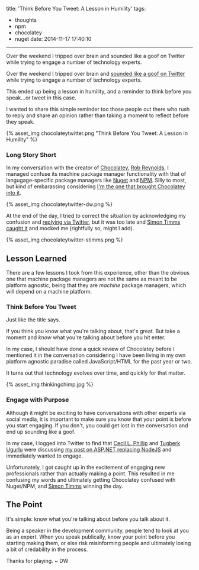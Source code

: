 title: 'Think Before You Tweet: A Lesson in Humility'
tags:
  - thoughts
  - npm
  - chocolatey
  - nuget
date: 2014-11-17 17:40:10
---
Over the weekend I tripped over brain and sounded like a goof on Twitter while trying to engage a number of technology experts.
<!-- more -->

Over the weekend I tripped over brain and [sounded like a goof on Twitter](https://twitter.com/ferventcoder/status/533804756477939712) while trying to engage a number of technology experts.

This ended up being a lesson in humility, and a reminder to think before you speak...or tweet in this case. 

I wanted to share this simple reminder too those people out there who rush to reply and share an opinion rather than taking a moment to reflect before they speak.

{% asset_img chocolateytwitter.png "Think Before You Tweet: A Lesson in Humility" %}

### Long Story Short

In my conversation with the creator of [Chocolatey](https://chocolatey.org/), [Rob Reynolds](https://twitter.com/ferventcoder), I managed confuse its machine package manager functionality with that of langugage-specific package managers like [Nuget](https://www.nuget.org/) and [NPM](https://www.npmjs.org/). Silly to most, but kind of embarassing considering [I'm the one that brought Chocolatey into it](https://twitter.com/davidwesst/status/533798992270745601).

{% asset_img chocolateytwitter-dw.png %}

At the end of the day, I tried to correct the situation by acknowledging my confusion and [replying via Twitter](https://twitter.com/davidwesst/status/533848025375195136), but it was too late and [Simon Timms caught it](http://) and mocked me (rightfully so, might I add).

{% asset_img chocolateytwitter-stimms.png %}

## Lesson Learned

There are a few lessons I took from this experience, other than the obvious one that machine package managers are not the same as meant to be platform agnostic, being that they are _machine_ package managers, which will depend on a machine platform.

### Think Before You Tweet

Just like the title says. 

If you think you know what you're talking about, that's great. But take a moment and _know_ what you're talking about before you hit enter.

In my case, I should have done a quick review of Chocolatey before I mentioned it in the conversation considering I have been living in my own platform agnostic paradise called JavaScript/HTML for the past year or two.

It turns out that technology evolves over time, and quickly for that matter.

{% asset_img thinkingchimp.jpg %}

### Engage with Purpose

Although it might be exciting to have conversations with other experts via social media, it is important to make sure you know that your point is before you start engaging. If you don't, you could get lost in the conversation and end up sounding like a goof.

In my case, I logged into Twitter to find that [Cecil L. Phillip](https://twitter.com/cecilphillip) and [Tugberk Ugurlu](https://twitter.com/tourismgeek) were discussing [my post on ASP.NET replacing NodeJS](http://davidwesst.com/can-asp-net-become-the-next-node-js/) and immediately wanted to engage. 

Unfortunately, I got caught up in the excitement of engaging new professionals rather than actually making a point. This resulted in me confusing my words and ultimately getting Chocolatey confused with Nuget/NPM, and [Simon Timms](https://twitter.com/stimms) winning the day. 

## The Point

It's simple: know what you're talking about before you talk about it.

Being a speaker in the development community, people tend to look at you as an expert. When you speak publically, know your point before you starting making them, or else risk misinforming people and ultimately losing a bit of credability in the process.

Thanks for playing. ~ DW